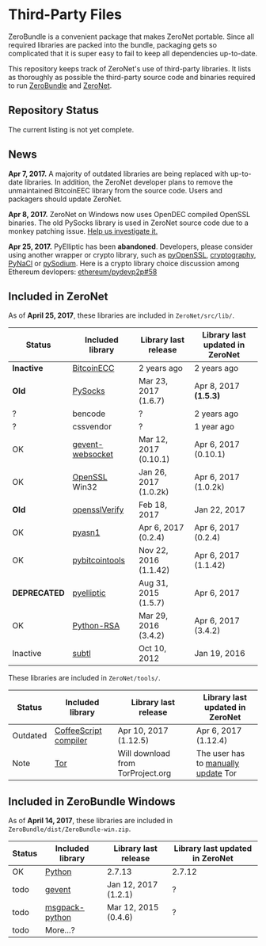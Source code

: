 # Third-Party Files
ZeroBundle is a convenient package that makes ZeroNet portable. Since all required libraries are packed into the bundle, packaging gets so complicated that it is super easy to fail to keep all dependencies up-to-date.

This repository keeps track of ZeroNet's use of third-party libraries. It lists as thoroughly as possible the third-party source code and binaries required to run [ZeroBundle](https://github.com/HelloZeroNet/ZeroBundle) and [ZeroNet](https://github.com/HelloZeroNet/ZeroNet).

## Repository Status
The current listing is not yet complete.

## News
**Apr 7, 2017.** A majority of outdated libraries are being replaced with up-to-date libraries. In addition, the ZeroNet developer plans to remove the unmaintained BitcoinEEC library from the source code. Users and packagers should update ZeroNet.

**Apr 8, 2017.** ZeroNet on Windows now uses OpenDEC compiled OpenSSL binaries. The old PySocks library is used in ZeroNet source code due to a monkey patching issue. [Help us investigate it.](https://github.com/HelloZeroNet/ZeroNet/issues/893)

**Apr 25, 2017.** PyElliptic has been **abandoned**. Developers, please consider using another wrapper or crypto library, such as [pyOpenSSL](https://pypi.python.org/pypi/pyOpenSSL), [cryptography](https://cryptography.io/en/latest/), [PyNaCl](https://pynacl.readthedocs.io/) or [pySodium](https://github.com/stef/pysodium). Here is a crypto library choice discussion among Ethereum devlopers: [ethereum/pydevp2p#58](https://github.com/ethereum/pydevp2p/issues/58)

## Included in ZeroNet
As of **April 25, 2017**, these libraries are included in `ZeroNet/src/lib/`.

| Status | Included library | Library last release | Library last updated in ZeroNet |
| ------ | ---------------- | -------------------- | ------------------------------- |
| **Inactive** | [BitcoinECC](https://github.com/HurlSly/BitcoinECCPython) | 2 years ago | 2 years ago |
| **Old** | [PySocks](https://github.com/Anorov/PySocks) | Mar 23, 2017 (1.6.7) | Apr 8, 2017 **(1.5.3)** |
| ? | bencode | ? | 2 years ago |
| ? | cssvendor | ? | 1 year ago |
| OK | [gevent-websocket](https://github.com/jgelens/gevent-websocket/releases) | Mar 12, 2017 (0.10.1) | Apr 6, 2017 (0.10.1) |
| OK | [OpenSSL](https://www.openssl.org/source/) Win32 | Jan 26, 2017 (1.0.2k) | Apr 6, 2017 (1.0.2k) |
| **Old** | [opensslVerify](https://github.com/Bitmessage/PyBitmessage/blob/master/src/pyelliptic/openssl.py) | Feb 18, 2017 | Jan 22, 2017 |
| OK | [pyasn1](https://github.com/etingof/pyasn1) | Apr 6, 2017 (0.2.4) | Apr 6, 2017 (0.2.4) |
| OK | [pybitcointools](https://github.com/vbuterin/pybitcointools) | Nov 22, 2016 (1.1.42) | Apr 6, 2017 (1.1.42) |
| **DEPRECATED** | [pyelliptic](https://github.com/yann2192/pyelliptic/issues/50#issuecomment-297018932) | Aug 31, 2015 (1.5.7) | Apr 6, 2017 |
| OK | [Python-RSA](https://github.com/sybrenstuvel/python-rsa) | Mar 29, 2016 (3.4.2) | Apr 6, 2017 (3.4.2) |
| Inactive | [subtl](https://github.com/packetloop/subtl) | Oct 10, 2012 | Jan 19, 2016 |

These libraries are included in `ZeroNet/tools/`.

| Status | Included library | Library last release | Library last updated in ZeroNet |
| ------ | ---------------- | -------------------- | ------------------------------- |
| Outdated | [CoffeeScript compiler](https://github.com/jashkenas/coffeescript) | Apr 10, 2017 (1.12.5) | Apr 6, 2017 (1.12.4) |
| Note | [Tor](https://torproject.org) | Will download from TorProject.org | The user has to [manually update](https://github.com/HelloZeroNet/ZeroNet/blob/master/tools/tor/manual_install.txt) Tor |

## Included in ZeroBundle Windows
As of **April 14, 2017**, these libraries are included in `ZeroBundle/dist/ZeroBundle-win.zip`.

| Status | Included library | Library last release | Library last updated in ZeroNet |
| ------ | ---------------- | -------------------- | ------------------------------- |
| OK | [Python](https://python.org) | 2.7.13 | 2.7.12 |
| todo | [gevent](https://pypi.python.org/pypi/gevent#downloads) | Jan 12, 2017 (1.2.1) | ? |
| todo | [msgpack-python](https://github.com/msgpack/msgpack-python) | Mar 12, 2015 (0.4.6) | ? |
| todo | More...? | | |

